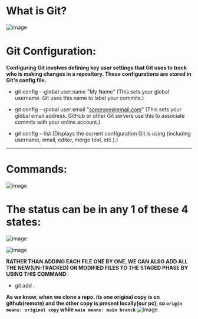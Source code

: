 # **What is Git?**


![image](https://github.com/user-attachments/assets/d30b8a16-3164-44f4-9f2b-e11b63b035d1)


# **Git Configuration:**

**Configuring Git involves defining key user settings that Git uses to track who is making changes in a repository. These configurations are stored in Git's config file.**

* git config --global user.name "My Name"
(This sets your global username. Git uses this name to label your commits.)

* git config --global user.email "someone@email.com"
(This sets your global email address. GitHub or other Git servers use this to associate commits with your online account.)

* git config --list
(Displays the current configuration Git is using (including username, email, editor, merge tool, etc.).)


---------------------------------

# **Commands:**

![image](https://github.com/user-attachments/assets/642e2c0a-c16d-42e7-b247-4d6c6f44383a)

# **The status can be in any 1 of these 4 states:**

![image](https://github.com/user-attachments/assets/1d61522c-1e9b-4423-a4b6-e324b7b0df18)


![image](https://github.com/user-attachments/assets/1e32502b-6ead-4c95-b4de-b6781c3cb833)

**RATHER THAN ADDING EACH FILE ONE BY ONE, WE CAN ALSO ADD ALL THE NEW(UN-TRACKED) OR MODIFIED FILES TO THE STAGED PHASE BY USING THIS COMMAND:**
* git add .


**As we know, when we clone a repo. its one original copy is on github(remote) and the other copy is present locally(our pc), so ``origin means: original copy`` while ``main means: main branch``**
![image](https://github.com/user-attachments/assets/fa1ba52a-2af6-4278-b97b-f6a7d82d0625)

